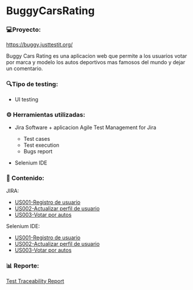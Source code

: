 # BuggyCarsRating

### 💻Proyecto: 
https://buggy.justtestit.org/

Buggy Cars Rating es una aplicacion web que permite a los usuarios votar por marca y modelo los autos deportivos mas famosos del mundo y dejar un comentario. 

### 🔍Tipo de testing:
* UI testing

### ⚙ Herramientas utilizadas:
* Jira Software + aplicacion Agile Test Management for Jira 
    * Test cases
    * Test execution
    * Bugs report

* Selenium IDE

### 📁 Contenido:
JIRA:
* <a href="https://marilina-scandalo.atlassian.net/browse/BCR-1"> US001-Registro de usuario </a>
* <a href="https://marilina-scandalo.atlassian.net/browse/BCR-2"> US002-Actualizar perfil de usuario </a>
* <a href="https://marilina-scandalo.atlassian.net/browse/BCR-3"> US003-Votar por autos </a>

Selenium IDE:
* <a href="https://github.com/marilinasc/BuggyCarsRating/blob/main/US001-Registro%20de%20usuario.side"> US001-Registro de usuario </a>
* <a href="https://github.com/marilinasc/BuggyCarsRating/blob/main/US002-Actualizar%20perfil%20de%20usuario.side"> US002-Actualizar perfil de usuario </a>
* <a href="https://github.com/marilinasc/BuggyCarsRating/blob/main/US003-Votar%20por%20autos.side"> US003-Votar por autos </a>

### 📊 Reporte: 
<a href="https://github.com/marilinasc/BuggyCarsRating/blob/main/AgileTest%20-%20Jira%20-%20BCR.pdf"> Test Traceability Report </a>
